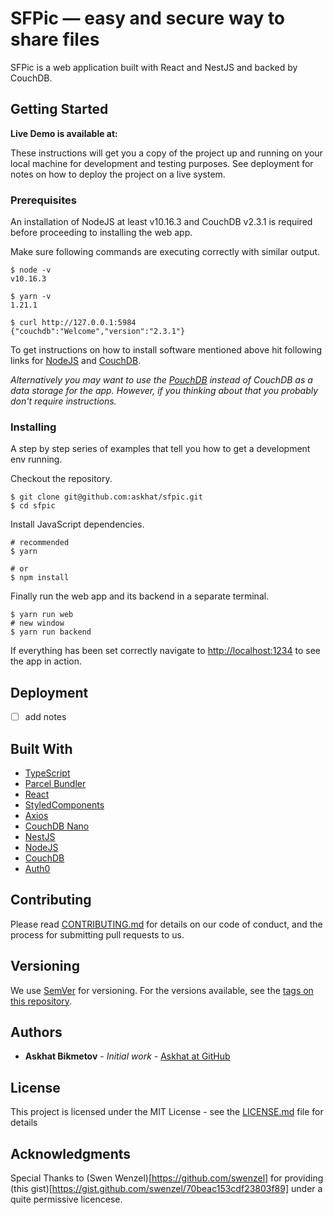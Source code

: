 # SFPic — easy and secure way to share files

SFPic is a web application built with React and NestJS and backed by CouchDB.

## Getting Started

__Live Demo is available at:__

These instructions will get you a copy of the project up and running on your local machine for development and testing purposes. See deployment for notes on how to deploy the project on a live system.

### Prerequisites

An installation of NodeJS at least v10.16.3 and CouchDB v2.3.1 is required before proceeding to installing the web app.

Make sure following commands are executing correctly with similar output.

```
$ node -v
v10.16.3

$ yarn -v
1.21.1

$ curl http://127.0.0.1:5984
{"couchdb":"Welcome","version":"2.3.1"}
```

To get instructions on how to install software mentioned above hit following links for [NodeJS](https://nodejs.org/en/download/) and [CouchDB](https://docs.couchdb.org/en/stable/install/index.html).

_Alternatively you may want to use the [PouchDB](https://pouchdb.com) instead of CouchDB as a data storage for the app. However, if you thinking about that you probably don't require instructions._

### Installing

A step by step series of examples that tell you how to get a development env running.

Checkout the repository.

```
$ git clone git@github.com:askhat/sfpic.git
$ cd sfpic
```

Install JavaScript dependencies.

```
# recommended
$ yarn

# or
$ npm install
```

Finally run the web app and its backend in a separate terminal.

```
$ yarn run web
# new window
$ yarn run backend
```

If everything has been set correctly navigate to [http://localhost:1234](http://localhost:1234) to see the app in action.

## Deployment

- [ ] add notes

## Built With

* [TypeScript](https://github.com/microsoft/TypeScript)
* [Parcel Bundler](https://github.com/parcel-bundler/parcel)
* [React](https://github.com/facebook/react)
* [StyledComponents](https://github.com/styled-components/styled-components)
* [Axios](https://github.com/axios/axios)
* [CouchDB Nano](https://github.com/apache/couchdb-nano)
* [NestJS](https://github.com/nestjs/nest)
* [NodeJS](https://github.com/nodejs/node)
* [CouchDB](https://github.com/apache/couchdb)
* [Auth0](https://github.com/auth0/auth0-spa-js)

## Contributing

Please read [CONTRIBUTING.md](https://gist.github.com/PurpleBooth/b24679402957c63ec426) for details on our code of conduct, and the process for submitting pull requests to us.

## Versioning

We use [SemVer](http://semver.org/) for versioning. For the versions available, see the [tags on this repository](https://github.com/askhat/sfpic/tags). 

## Authors

* **Askhat Bikmetov** - *Initial work* - [Askhat at GitHub](https://github.com/askhat)

## License

This project is licensed under the MIT License - see the [LICENSE.md](LICENSE.md) file for details

## Acknowledgments

Special Thanks to (Swen Wenzel)[https://github.com/swenzel] for providing (this gist)[https://gist.github.com/swenzel/70beac153cdf23803f89] under a quite permissive licencese.
